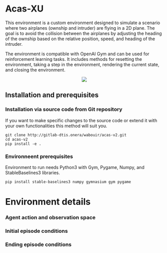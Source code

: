# Acas-XU

This environment is a custom environment designed to simulate a scenario where
two airplanes (ownship and intruder) are flying in a 2D plane. The goal is to 
avoid the collision between the airplanes by adjusting the heading of the 
ownship based on the relative position, speed, and heading of the intruder.

The environment is compatible with OpenAI Gym and can be used for reinforcement 
learning tasks. It includes methods for resetting the environment, taking a 
step in the environment, rendering the current state, and closing the environment.

<p align="center">
  <img src="acas-v2/2aiplanes.png"/>
</p>

## Installation and prerequisites

### Installation via source code from Git repository

If you want to make specific changes to the source code or extend it with your
own functionalities this method will suit you.

```
git clone http://gitlab-dtis.onera/wabouir/acas-v2.git
cd acas-v2
pip install -e .
```

### Environneent prerequisites

Environment to run needs Python3 with Gym, Pygame, Numpy, and StableBaselines3 libraries.

```
pip install stable-baselines3 numpy gymnasium gym pygame
```

# Environment details

### Agent action and observation space

### Initial episode conditions

### Ending episode conditions
